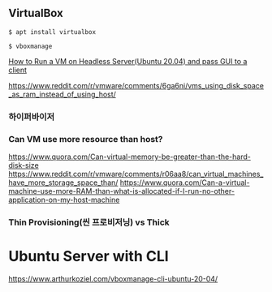 
## VirtualBox
```
$ apt install virtualbox
```
```
$ vboxmanage  
```



[How to Run a VM on Headless Server(Ubuntu 20.04) and pass GUI to a client](https://www.reddit.com/r/selfhosted/comments/kyc460/how_to_run_a_vm_on_headless_serverubuntu_2004_and/)

https://www.reddit.com/r/vmware/comments/6ga6ni/vms_using_disk_space_as_ram_instead_of_using_host/

### 하이퍼바이저
### Can VM use more resource than host?
https://www.quora.com/Can-virtual-memory-be-greater-than-the-hard-disk-size
https://www.reddit.com/r/vmware/comments/r06aa8/can_virtual_machines_have_more_storage_space_than/
https://www.quora.com/Can-a-virtual-machine-use-more-RAM-than-what-is-allocated-if-I-run-no-other-application-on-my-host-machine
### Thin Provisioning(씬 프로비저닝) vs Thick



# Ubuntu Server with CLI
https://www.arthurkoziel.com/vboxmanage-cli-ubuntu-20-04/
